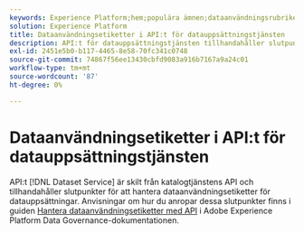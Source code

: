 ```yaml
---
keywords: Experience Platform;hem;populära ämnen;dataanvändningsrubriker;katalogtjänst
solution: Experience Platform
title: Dataanvändningsetiketter i API:t för datauppsättningstjänsten
description: API:t för datauppsättningstjänsten tillhandahåller slutpunkter för att hantera dataanvändningsetiketter för datauppsättningar.
exl-id: 2451e5b0-b117-4465-8e58-70fc341c0748
source-git-commit: 74867f56ee13430cbfd9083a916b7167a9a24c01
workflow-type: tm+mt
source-wordcount: '87'
ht-degree: 0%

---
```


# Dataanvändningsetiketter i API:t för datauppsättningstjänsten

API:t [!DNL Dataset Service] är skilt från katalogtjänstens API och tillhandahåller slutpunkter för att hantera dataanvändningsetiketter för datauppsättningar. Anvisningar om hur du anropar dessa slutpunkter finns i guiden [Hantera dataanvändningsetiketter med API](../../data-governance/labels/dataset-api.md) i Adobe Experience Platform Data Governance-dokumentationen.
